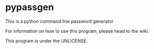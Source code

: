 # pypassgen

This is a python command line password generator

For information on how to use this program, please head to the wiki.

This program is under the UNLICENSE.
